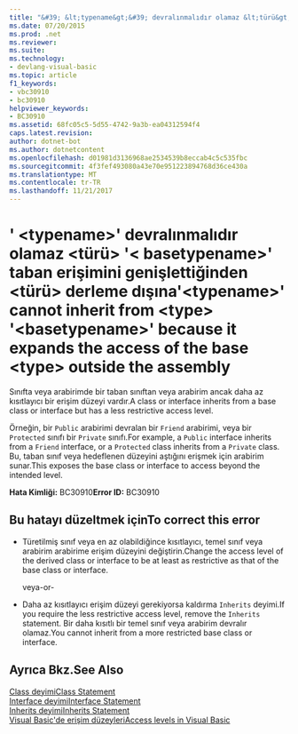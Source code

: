 ```yaml
---
title: "&#39; &lt;typename&gt;&#39; devralınmalıdır olamaz &lt;türü&gt; &#39;&lt; basetypename&gt;&#39; taban erişimini genişlettiğinden &lt;türü&gt; derleme dışına"
ms.date: 07/20/2015
ms.prod: .net
ms.reviewer: 
ms.suite: 
ms.technology:
- devlang-visual-basic
ms.topic: article
f1_keywords:
- vbc30910
- bc30910
helpviewer_keywords:
- BC30910
ms.assetid: 68fc05c5-5d55-4742-9a3b-ea04312594f4
caps.latest.revision: 
author: dotnet-bot
ms.author: dotnetcontent
ms.openlocfilehash: d01981d3136968ae2534539b8eccab4c5c535fbc
ms.sourcegitcommit: 4f3fef493080a43e70e951223894768d36ce430a
ms.translationtype: MT
ms.contentlocale: tr-TR
ms.lasthandoff: 11/21/2017
---
```

# <a name="39lttypenamegt39-cannot-inherit-from-lttypegt-39ltbasetypenamegt39-because-it-expands-the-access-of-the-base-lttypegt-outside-the-assembly"></a><span data-ttu-id="6e319-102">&#39; &lt;typename&gt;&#39; devralınmalıdır olamaz &lt;türü&gt; &#39;&lt; basetypename&gt;&#39; taban erişimini genişlettiğinden &lt;türü&gt; derleme dışına</span><span class="sxs-lookup"><span data-stu-id="6e319-102">&#39;&lt;typename&gt;&#39; cannot inherit from &lt;type&gt; &#39;&lt;basetypename&gt;&#39; because it expands the access of the base &lt;type&gt; outside the assembly</span></span>
<span data-ttu-id="6e319-103">Sınıfta veya arabirimde bir taban sınıftan veya arabirim ancak daha az kısıtlayıcı bir erişim düzeyi vardır.</span><span class="sxs-lookup"><span data-stu-id="6e319-103">A class or interface inherits from a base class or interface but has a less restrictive access level.</span></span>  
  
 <span data-ttu-id="6e319-104">Örneğin, bir `Public` arabirimi devralan bir `Friend` arabirimi, veya bir `Protected` sınıfı bir `Private` sınıfı.</span><span class="sxs-lookup"><span data-stu-id="6e319-104">For example, a `Public` interface inherits from a `Friend` interface, or a `Protected` class inherits from a `Private` class.</span></span> <span data-ttu-id="6e319-105">Bu, taban sınıf veya hedeflenen düzeyini aştığını erişmek için arabirim sunar.</span><span class="sxs-lookup"><span data-stu-id="6e319-105">This exposes the base class or interface to access beyond the intended level.</span></span>  
  
 <span data-ttu-id="6e319-106">**Hata Kimliği:** BC30910</span><span class="sxs-lookup"><span data-stu-id="6e319-106">**Error ID:** BC30910</span></span>  
  
## <a name="to-correct-this-error"></a><span data-ttu-id="6e319-107">Bu hatayı düzeltmek için</span><span class="sxs-lookup"><span data-stu-id="6e319-107">To correct this error</span></span>  
  
-   <span data-ttu-id="6e319-108">Türetilmiş sınıf veya en az olabildiğince kısıtlayıcı, temel sınıf veya arabirim arabirime erişim düzeyini değiştirin.</span><span class="sxs-lookup"><span data-stu-id="6e319-108">Change the access level of the derived class or interface to be at least as restrictive as that of the base class or interface.</span></span>  
  
     <span data-ttu-id="6e319-109">veya</span><span class="sxs-lookup"><span data-stu-id="6e319-109">-or-</span></span>  
  
-   <span data-ttu-id="6e319-110">Daha az kısıtlayıcı erişim düzeyi gerekiyorsa kaldırma `Inherits` deyimi.</span><span class="sxs-lookup"><span data-stu-id="6e319-110">If you require the less restrictive access level, remove the `Inherits` statement.</span></span> <span data-ttu-id="6e319-111">Bir daha kısıtlı bir temel sınıf veya arabirim devralır olamaz.</span><span class="sxs-lookup"><span data-stu-id="6e319-111">You cannot inherit from a more restricted base class or interface.</span></span>  
  
## <a name="see-also"></a><span data-ttu-id="6e319-112">Ayrıca Bkz.</span><span class="sxs-lookup"><span data-stu-id="6e319-112">See Also</span></span>  
 [<span data-ttu-id="6e319-113">Class deyimi</span><span class="sxs-lookup"><span data-stu-id="6e319-113">Class Statement</span></span>](../../../visual-basic/language-reference/statements/class-statement.md)  
 [<span data-ttu-id="6e319-114">Interface deyimi</span><span class="sxs-lookup"><span data-stu-id="6e319-114">Interface Statement</span></span>](../../../visual-basic/language-reference/statements/interface-statement.md)  
 [<span data-ttu-id="6e319-115">Inherits deyimi</span><span class="sxs-lookup"><span data-stu-id="6e319-115">Inherits Statement</span></span>](../../../visual-basic/language-reference/statements/inherits-statement.md)  
 [<span data-ttu-id="6e319-116">Visual Basic'de erişim düzeyleri</span><span class="sxs-lookup"><span data-stu-id="6e319-116">Access levels in Visual Basic</span></span>](../../../visual-basic/programming-guide/language-features/declared-elements/access-levels.md)
